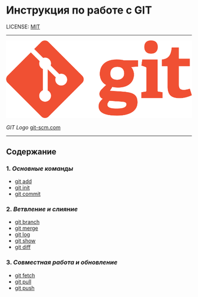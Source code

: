 # Инструкция по работе с GIT

LICENSE: [MIT](/ADDONS/License.md)

---

![LOGO](ADDONS/Git-Logo-1788c.png)

*GIT Logo* [git-scm.com](https://git-scm.com/downloads/logos)

---

## Содержание

### 1. *Основные команды*
* [git add](CONTENT/add.md)
* [git init](CONTENT\init.md)
* [git commit](CONTENT\commit.md) 

### 2. *Ветвление и слияние*
* [git branch](CONTENT\branch.md)
* [git merge](CONTENT\merge.md)
* [git log](CONTENT\log.md)
* [git show](CONTENT\show.md)
* [git diff](CONTENT\diff.md)

### 3. *Совместная работа и обновление*
* [git fetch](CONTENT\fetch.md)
* [git pull](CONTENT\pull.md)
* [git push](CONTENT\push.md)








